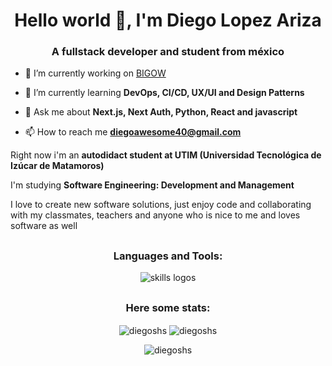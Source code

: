 <h1 align="center">Hello world 👋, I'm Diego Lopez Ariza</h1>
<h3 align="center">A fullstack developer and student from méxico</h3>

- 🔭 I’m currently working on [BIGOW](https://github.com/DiegoSHS/BIGOW)

- 🌱 I’m currently learning **DevOps, CI/CD, UX/UI and Design Patterns**

- 💬 Ask me about **Next.js, Next Auth, Python, React and javascript**

- 📫 How to reach me **diegoawesome40@gmail.com**

Right now i'm an __autodidact student at UTIM (Universidad Tecnológica de Izúcar de Matamoros)__

I'm studying __Software Engineering: Development and Management__

I love to create new software solutions, just enjoy code and collaborating with my classmates, teachers and anyone who is nice to me and loves software as well
<h2></h2>


<h3 align="center">Languages and Tools:</h3>
<div align="center">
  <img src="https://skillicons.dev/icons?i=git,github,githubactions,js,nodejs,express,html,css,bootstrap,tailwind,materialui,react,nextjs,mongodb,mysql,py,java,cpp,postman,netlify,vercel,figma,selenium,php,arduino,jquery" alt="skills logos" />
</div>
<h2></h2>
<h3 align="center">Here some stats:</h3>
<div align="center">
<p>
  <img align="center" src="https://github-readme-streak-stats.herokuapp.com/?user=diegoshs&theme=transparent" alt="diegoshs" />
  <img align="center" src="https://github-readme-stats.vercel.app/api?username=diegoshs&show_icons=true&theme=transparent" alt="diegoshs" />
</p>
<p></p>
<p><img align="center" src="https://github-readme-stats.vercel.app/api/top-langs/?username=diegoshs&layout=compact&theme=transparent" alt="diegoshs" /></p>
</div>

<!--
**DiegoSHS/DiegoSHS** is a ✨ _special_ ✨ repository because its `README.md` (this file) appears on your GitHub profile.

Here are some ideas to get you started:

- 🔭 I’m currently working on ...
- 🌱 I’m currently learning ...
- 👯 I’m looking to collaborate on ...
- 🤔 I’m looking for help with ...
- 💬 Ask me about ...
- 📫 How to reach me: ...
- 😄 Pronouns: ...
- ⚡ Fun fact: ...
-->
